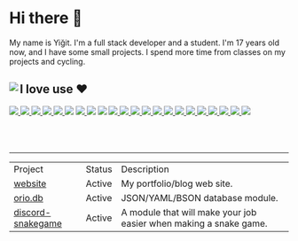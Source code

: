 <h1>Hi there 👋</h1>
<p>My name is Yiğit. I'm a full stack developer and a student. I'm 17 years old now, and I have some small projects. I spend more time from classes on my projects and cycling.</p>
<div align="flex">
  <img align="left" src="https://github-readme-stats.vercel.app/api?username=SherlockYigit&show_icons=true&theme=synthwave&hide_border=true&include_all_commits=true">
  <div>
    <h2>I love use ❤️</h2>
    <div align="flex">
      <a href="https://www.mozilla.org/en-US/firefox/new/">
        <img src="https://img.shields.io/badge/-Firefox Browser-FF7139?style=flat-square&logo=firefox-browser&logoColor=white"> 
      </a>
      <a href="https://discord.com/">
        <img src="https://img.shields.io/badge/-Discord-5865F2?style=flat-square&logo=discord&logoColor=white"> 
      </a>
      <a href="https://www.adobe.com/tr/products/photoshop.html">
        <img src="https://img.shields.io/badge/-Adobe%20Photoshop-31A8FF?style=flat-square&logo=adobe-photoshop&logoColor=white"> 
      </a>
      <a href="https://www.spotify.com/tr/">
        <img src="https://img.shields.io/badge/-Spotify-1ED760?style=flat-square&logo=spotify&logoColor=white">
      </a>
      <a href="https://authy.com/">
        <img src="https://img.shields.io/badge/-Authy-EC1C24?style=flat-square&logo=authy&logoColor=white">
      </a>
      <img src="https://img.shields.io/badge/-Linux-FCC624?style=flat-square&logo=linux&logoColor=black">
      <a href="https://archlinux.org/">
        <img src="https://img.shields.io/badge/-Arch Linux-1793D1?style=flat-square&logo=arch-linux&logoColor=white">
      </a>
      <img src="https://img.shields.io/badge/-Vim-019733?style=flat-square&logo=vim&logoColor=white">
      <img src="https://img.shields.io/badge/-Bash%20Script-4EAA25?style=flat-square&logo=gnu-bash&logoColor=white">
      <a href="https://doc.rust-lang.org/beta">
        <img src="https://img.shields.io/badge/-Rust-000000?style=flat-square&logo=rust&logoColor=white">
      </a>
      <a href="https://developer.mozilla.org/en-US/docs/Web/JavaScript">
        <img src="https://img.shields.io/badge/-Javascript-edb200?style=flat-square&logo=javascript&logoColor=white"> 
      </a>
      <a href="https://www.typescriptlang.org/docs/">
        <img src="https://img.shields.io/badge/-TypeScript-007ACC?style=flat-square&logo=typescript&logoColor=white">
      </a>
      <a href="https://nodejs.org/">
        <img src="https://img.shields.io/badge/-Nodejs-43853d?style=flat-square&logo=node-dot-js&logoColor=white">
      </a>
      <a href="https://reactjs.org/">
        <img src="https://img.shields.io/badge/-React-61DAFB?style=flat-square&logo=react&logoColor=white">
      </a>
      <a href="https://nextjs.org/">
        <img src="https://img.shields.io/badge/-Next.js-black?style=flat-square&logo=next-dot-js&logoColor=white">
      </a>
      <a href="https://node-postgres.com/">
        <img src="https://img.shields.io/badge/-PostgreSQL-336791?style=flat-square&logo=postgresql&logoColor=white">
      </a>
      <a href="https://www.mongodb.com/">
        <img src="https://img.shields.io/badge/-MongoDB-47A248?style=flat-square&logo=mongodb&logoColor=white">
      </a>
      <a href="https://firebase.google.com/">
        <img src="https://img.shields.io/badge/-Firebase-FFCA28?style=flat-square&logo=firebase&logoColor=black">
      </a>
      <a href="https://sass-lang.com/documentation">
        <img src="https://img.shields.io/badge/-Sass-CC6699?style=flat-square&logo=sass&logoColor=white">
      </a>   
      <a href="https://tailwindcss.com/docs">
        <img src="https://img.shields.io/badge/-TailwindCSS-38B2AC?style=flat-square&logo=tailwind-css&logoColor=white">
      </a>
      <a href="https://www.framer.com/api/motion/">
        <img src="https://img.shields.io/badge/-Framer Motion-0055FF?style=flat-square&logo=framer&logoColor=white">
      </a>
      <a href="https://www.chartjs.org/">
        <img src="https://img.shields.io/badge/-Chart.js-FF6384?style=flat-square&logo=chart-dot-js&logoColor=white">
      </a>
    </div>
  </div>
</div>
<br>
<br>
<br>
<hr>

<table align="center">
  <tr>
    <td>Project</td>
    <td>Status</td>
    <td>Description</td>
  </tr>
  <tr>
    <td><a href="https://website-yigitsh.vercel.app/">website</a></td>
    <td>Active</td>
    <td>My portfolio/blog web site.</td>
  </tr>
  <tr>
    <td><a href="https://npmjs.com/orio.db">orio.db</a></td>
    <td>Active</td>
    <td>JSON/YAML/BSON database module.</td>
  </tr>
  <tr>
    <td><a href="https://npmjs.com/discord-snakegame">discord-snakegame</a></td>
    <td>Active</td>
    <td>A module that will make your job easier when making a snake game.</td>
  </tr>
</table>
